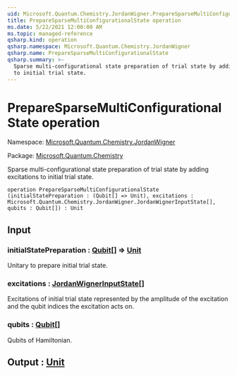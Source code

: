 ```yaml
---
uid: Microsoft.Quantum.Chemistry.JordanWigner.PrepareSparseMultiConfigurationalState
title: PrepareSparseMultiConfigurationalState operation
ms.date: 5/22/2021 12:00:00 AM
ms.topic: managed-reference
qsharp.kind: operation
qsharp.namespace: Microsoft.Quantum.Chemistry.JordanWigner
qsharp.name: PrepareSparseMultiConfigurationalState
qsharp.summary: >-
  Sparse multi-configurational state preparation of trial state by adding excitations
  to initial trial state.
---
```


# PrepareSparseMultiConfigurationalState operation

Namespace: [Microsoft.Quantum.Chemistry.JordanWigner](xref:Microsoft.Quantum.Chemistry.JordanWigner)

Package: [Microsoft.Quantum.Chemistry](https://nuget.org/packages/Microsoft.Quantum.Chemistry)


Sparse multi-configurational state preparation of trial state by adding excitationsto initial trial state.

```qsharp
operation PrepareSparseMultiConfigurationalState (initialStatePreparation : (Qubit[] => Unit), excitations : Microsoft.Quantum.Chemistry.JordanWigner.JordanWignerInputState[], qubits : Qubit[]) : Unit
```


## Input

### initialStatePreparation : [Qubit](xref:microsoft.quantum.qsharp.valueliterals#qubit-literals)[] => [Unit](xref:microsoft.quantum.qsharp.valueliterals#unit-literal) 

Unitary to prepare initial trial state.


### excitations : [JordanWignerInputState](xref:Microsoft.Quantum.Chemistry.JordanWigner.JordanWignerInputState)[]

Excitations of initial trial state represented bythe amplitude of the excitation and the qubit indicesthe excitation acts on.


### qubits : [Qubit](xref:microsoft.quantum.qsharp.valueliterals#qubit-literals)[]

Qubits of Hamiltonian.



## Output : [Unit](xref:microsoft.quantum.qsharp.valueliterals#unit-literal)

